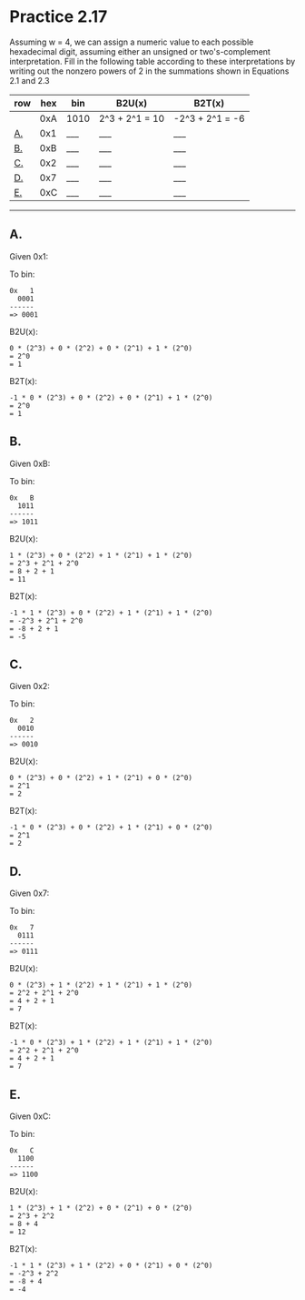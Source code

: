 # Practice 2.17

Assuming w = 4, we can assign a numeric value to each possible hexadecimal digit, assuming either an unsigned or two's-complement interpretation. Fill in the following table according to these interpretations by writing out the nonzero powers of 2 in the summations shown in Equations 2.1 and 2.3

| row     | hex     | bin     | B2U(x)         | B2T(x)         |
| ------- | ------- | ------- | -------------- | -------------- |
|         | 0xA     | 1010    | 2^3 + 2^1 = 10 | -2^3 + 2^1 = -6|
| [A.](#a)| 0x1     | ___     | ___            | ___            |
| [B.](#b)| 0xB     | ___     | ___            | ___            |
| [C.](#c)| 0x2     | ___     | ___            | ___            |
| [D.](#d)| 0x7     | ___     | ___            | ___            |
| [E.](#e)| 0xC     | ___     | ___            | ___            |

---

## A.

Given 0x1:

To bin:
```
0x   1
  0001
------
=> 0001
```

B2U(x):
```
0 * (2^3) + 0 * (2^2) + 0 * (2^1) + 1 * (2^0)
= 2^0
= 1
```

B2T(x):
```
-1 * 0 * (2^3) + 0 * (2^2) + 0 * (2^1) + 1 * (2^0)
= 2^0
= 1
```

## B.

Given 0xB:

To bin:
```
0x   B
  1011
------
=> 1011
```

B2U(x):
```
1 * (2^3) + 0 * (2^2) + 1 * (2^1) + 1 * (2^0)
= 2^3 + 2^1 + 2^0
= 8 + 2 + 1
= 11
```

B2T(x):
```
-1 * 1 * (2^3) + 0 * (2^2) + 1 * (2^1) + 1 * (2^0)
= -2^3 + 2^1 + 2^0
= -8 + 2 + 1
= -5
```

## C.

Given 0x2:

To bin:
```
0x   2
  0010
------
=> 0010
```

B2U(x):
```
0 * (2^3) + 0 * (2^2) + 1 * (2^1) + 0 * (2^0)
= 2^1
= 2
```

B2T(x):
```
-1 * 0 * (2^3) + 0 * (2^2) + 1 * (2^1) + 0 * (2^0)
= 2^1
= 2
```

## D.

Given 0x7:

To bin:
```
0x   7
  0111
------
=> 0111
```

B2U(x):
```
0 * (2^3) + 1 * (2^2) + 1 * (2^1) + 1 * (2^0)
= 2^2 + 2^1 + 2^0
= 4 + 2 + 1
= 7
```

B2T(x):
```
-1 * 0 * (2^3) + 1 * (2^2) + 1 * (2^1) + 1 * (2^0)
= 2^2 + 2^1 + 2^0
= 4 + 2 + 1
= 7
```

## E.

Given 0xC:

To bin:
```
0x   C
  1100
------
=> 1100
```

B2U(x):
```
1 * (2^3) + 1 * (2^2) + 0 * (2^1) + 0 * (2^0)
= 2^3 + 2^2
= 8 + 4
= 12
```

B2T(x):
```
-1 * 1 * (2^3) + 1 * (2^2) + 0 * (2^1) + 0 * (2^0)
= -2^3 + 2^2
= -8 + 4
= -4
```